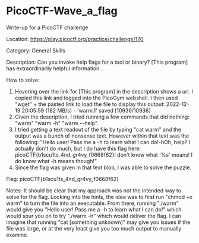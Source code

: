 # PicoCTF-Wave_a_flag
Write-up for a PicoCTF challenge

Location: https://play.picoctf.org/practice/challenge/170

Category: General Skills

Description: Can you invoke help flags for a tool or binary? [This program] has extraordinarily helpful information...

How to solve:
  1. Hovering over the link for [This program] in the description shows a url. I copied this link and logged into the PicoGym webshell. I then used "wget" + the pasted link to load the file to display this output: 2022-12-19 20:05:59 (182 MB/s) - 'warm.1' saved [10936/10936]
  2. Given the description, I tried running a few commands that did nothing: "warm" "warm -h" "warm --help".
  3. I tried getting a text readout of the file by typing "cat warm" and the output was a bunch of nonsense text. However within that text was the following: "Hello user! Pass me a -h to learn what I can do!-hOh, help? I actually don't do much, but I do have this flag here: picoCTF{b1scu1ts_4nd_gr4vy_f0668f62}I don't know what '%s' means! I do know what -h means though!"
  4. Since the flag was given in that text blob, I was able to solve the puzzle.

Flag: picoCTF{b1scu1ts_4nd_gr4vy_f0668f62}

Notes: It should be clear that my approach was not the intended way to solve for the flag.  Looking into the hints, the idea was to first run "chmod +x warm" to turn the file into an executable. From there, running "./warm" would give you "Hello user! Pass me a -h to learn what I can do!" which would spur you on to try "./warm -h" which would deliver the flag. I can imagine that running "cat [something unknown]" may give you issues if the file was large, or at the very least give you too much output to manually examine.
